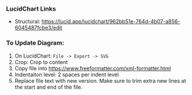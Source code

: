 ### LucidChart Links

 - Structural: https://lucid.app/lucidchart/962bb51e-764d-4b07-a856-6045487fcbe3/edit

### To Update Diagram:

1. On LucidChart: `File -> Export -> SVG`
2. Crop: Crop to content
3. Copy file into https://www.freeformatter.com/xml-formatter.html
4. Indentaiton level: 2 spaces per indent level
5. Replace file text with new version. Make sure to trim extra new lines at the start and end of the file.
